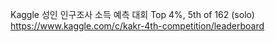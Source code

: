 Kaggle 성인 인구조사 소득 예측 대회 Top 4%, 5th of 162 (solo)
https://www.kaggle.com/c/kakr-4th-competition/leaderboard
